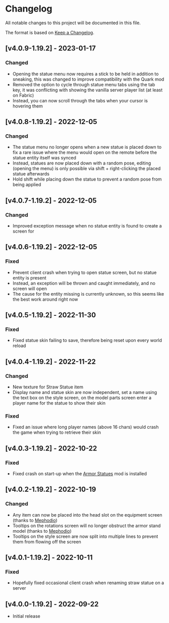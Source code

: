 # Changelog
All notable changes to this project will be documented in this file.

The format is based on [Keep a Changelog].

## [v4.0.9-1.19.2] - 2023-01-17
### Changed
- Opening the statue menu now requires a stick to be held in addition to sneaking, this was changed to improve compatibility with the Quark mod
- Removed the option to cycle through statue menu tabs using the tab key, it was conflicting with showing the vanilla server player list (at least on Fabric)
- Instead, you can now scroll through the tabs when your cursor is hovering them

## [v4.0.8-1.19.2] - 2022-12-05
### Changed
- The statue menu no longer opens when a new statue is placed down to fix a rare issue where the menu would open on the remote before the statue entity itself was synced
- Instead, statues are now placed down with a random pose, editing (opening the menu) is only possible via shift + right-clicking the placed statue afterwards
- Hold shift while placing down the statue to prevent a random pose from being applied

## [v4.0.7-1.19.2] - 2022-12-05
### Changed
- Improved exception message when no statue entity is found to create a screen for

## [v4.0.6-1.19.2] - 2022-12-05
### Fixed
- Prevent client crash when trying to open statue screen, but no statue entity is present
- Instead, an exception will be thrown and caught immediately, and no screen will open
- The cause for the entity missing is currently unknown, so this seems like the best work around right now

## [v4.0.5-1.19.2] - 2022-11-30
### Fixed
- Fixed statue skin failing to save, therefore being reset upon every world reload

## [v4.0.4-1.19.2] - 2022-11-22
### Changed
- New texture for Straw Statue item
- Display name and statue skin are now independent, set a name using the text box on the style screen, on the model parts screen enter a player name for the statue to show their skin
### Fixed
- Fixed an issue where long player names (above 16 chars) would crash the game when trying to retrieve their skin

## [v4.0.3-1.19.2] - 2022-10-22
### Fixed
- Fixed crash on start-up when the [Armor Statues] mod is installed

## [v4.0.2-1.19.2] - 2022-10-19
### Changed
- Any item can now be placed into the head slot on the equipment screen (thanks to [Mephodio])
- Tooltips on the rotations screen will no longer obstruct the armor stand model (thanks to [Mephodio])
- Tooltips on the style screen are now split into multiple lines to prevent them from flowing off the screen

## [v4.0.1-1.19.2] - 2022-10-11
### Fixed
- Hopefully fixed occasional client crash when renaming straw statue on a server

## [v4.0.0-1.19.2] - 2022-09-22
- Initial release

[Keep a Changelog]: https://keepachangelog.com/en/1.0.0/
[Mephodio]: https://github.com/Mephodio
[Armor Statues]: https://www.curseforge.com/minecraft/mc-mods/armor-statues
